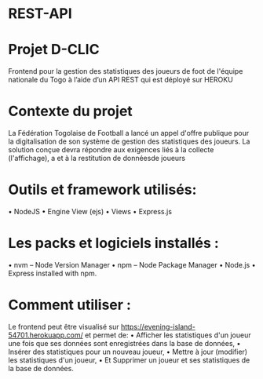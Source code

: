 # REST-API

# Projet D-CLIC
Frontend pour la gestion des statistiques des joueurs de foot de l'équipe nationale du Togo à l’aide d’un API REST qui est déployé sur HEROKU

# Contexte du projet 

La Fédération Togolaise de Football a lancé un appel d'offre publique pour la digitalisation de son système de gestion des statistiques des joueurs. 
La solution conçue devra répondre aux exigences liés à la collecte (l'affichage), a et à la restitution de donnéesde joueurs

# Outils et framework utilisés:
•	NodeJS
•	Engine View (ejs)
•	Views
•	Express.js 

# Les packs et logiciels installés :
•	nvm – Node Version Manager
•	npm – Node Package Manager
•	Node.js
•	Express installed with npm.

# Comment utiliser :
Le frontend peut être visualisé sur https://evening-island-54701.herokuapp.com/ et permet de:
• Afficher les statistiques d'un joueur une fois que ses données sont enregistrées dans la base de données,
• Insérer des statistiques pour un nouveau joueur,
• Mettre à jour (modifier) les statistiques d'un joueur,
• Et Supprimer un joueur et ses statistiques de la base de données.
